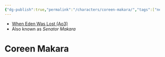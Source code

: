 ```yaml
---
{"dg-publish":true,"permalink":"/characters/coreen-makara/","tags":["newrepublic","senator","unfinished"],"noteIcon":"saber1"}
---
```


- [When Eden Was Lost (Ao3)](https://archiveofourown.org/works/19334440)
- Also known as *Senator Makara*
# Coreen Makara
